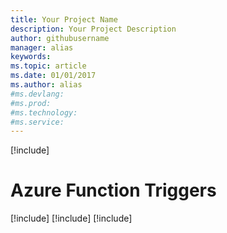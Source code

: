 ```yaml
---
title: Your Project Name
description: Your Project Description
author: githubusername
manager: alias
keywords: 
ms.topic: article
ms.date: 01/01/2017
ms.author: alias
#ms.devlang: 
#ms.prod:
#ms.technology:
#ms.service:
---
```


[!include[](~/includes/header.md)]

# Azure Function Triggers

[!include[](github-comment-webhook.md)]
[!include[](blob-trigger.md)]
[!include[](timer-trigger.md)]

